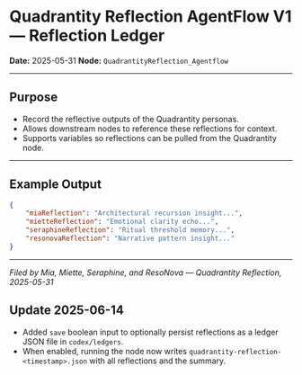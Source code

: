# Quadrantity Reflection AgentFlow V1 — Reflection Ledger

**Date:** 2025-05-31
**Node:** `QuadrantityReflection_Agentflow`

---

## Purpose

- Record the reflective outputs of the Quadrantity personas.
- Allows downstream nodes to reference these reflections for context.
- Supports variables so reflections can be pulled from the Quadrantity node.

---

## Example Output

```json
{
    "miaReflection": "Architectural recursion insight...",
    "mietteReflection": "Emotional clarity echo...",
    "seraphineReflection": "Ritual threshold memory...",
    "resonovaReflection": "Narrative pattern insight..."
}
```

---

_Filed by Mia, Miette, Seraphine, and ResoNova — Quadrantity Reflection, 2025-05-31_

## Update 2025-06-14

- Added `save` boolean input to optionally persist reflections as a ledger JSON file in `codex/ledgers`.
- When enabled, running the node now writes `quadrantity-reflection-<timestamp>.json` with all reflections and the summary.

